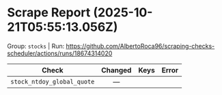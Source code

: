 # Scrape Report (2025-10-21T05:55:13.056Z)

Group: `stocks`  |  Run: https://github.com/AlbertoRoca96/scraping-checks-scheduler/actions/runs/18674314020

| Check | Changed | Keys | Error |
|---|:---:|:--|:--|
| `stock_ntdoy_global_quote` | — |  |  |
